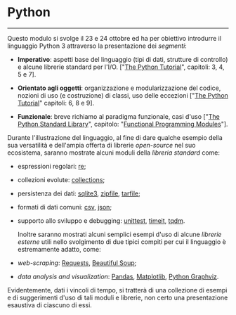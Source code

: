 # Python

---

Questo modulo si svolge il 23 e 24 ottobre ed ha per obiettivo introdurre il
linguaggio Python 3 attraverso la presentazione dei *segmenti*:

* **Imperativo**: 
    aspetti base del linguaggio (tipi di dati, strutture di controllo) e
    alcune librerie standard per l'I/O. ["[The Python
    Tutorial](https://docs.python.org/3/tutorial/)", capitoli: 3, 4, 5 e 7].

* **Orientato agli oggetti**:
    organizzazione e modularizzazione del codice, nozioni di uso (e
    costruzione) di classi, uso delle eccezioni ["[The Python
    Tutorial](https://docs.python.org/3/tutorial/)" capitoli: 6, 8 e
    9].

* **Funzionale**:
    breve richiamo al paradigma funzionale, casi d'uso ["[The Python
    Standard Library](https://docs.python.org/3/library/index.html)", capitolo: 
    "[Functional Programming Modules](https://docs.python.org/3/library/functional.html)"].

Durante l'illustrazione del linguaggio, al fine di dare qualche esempio della
sua versatilità e dell'ampia offerta di librerie *open-source* nel suo
ecosistema, saranno mostrate alcuni moduli della *libreria standard* come:

* espressioni regolari:
  [re](https://docs.python.org/3/library/re.html);
* collezioni evolute:
  [collections](https://docs.python.org/3/library/collections.html);
* persistenza dei dati:
  [sqlite3](https://docs.python.org/3/library/sqlite3.html),
  [zipfile](https://docs.python.org/3/library/zipfile.html),
  [tarfile](https://docs.python.org/3/library/tarfile.html);
* formati di dati comuni:
  [csv](https://docs.python.org/3/library/csv.html),
  [json](https://docs.python.org/3/library/json.html);
* supporto allo sviluppo e debugging:
  [unittest](https://docs.python.org/3/library/unittest.html),
  [timeit](https://docs.python.org/3/library/timeit.html),
  [tqdm](https://github.com/tqdm/tqdm).

  Inoltre saranno mostrati alcuni semplici esempi d'uso di alcune *librerie
  esterne* utili nello svolgimento di due tipici compiti per cui il linguaggio è
  estremamente adatto, come:

* *web-scraping*:
  [Requests](http://python-requests.org/),
  [Beautiful Soup](https://www.crummy.com/software/BeautifulSoup/bs4/doc/);
* *data analysis and visualization*:
  [Pandas](https://pandas.pydata.org/),
  [Matplotlib](https://matplotlib.org/), 
  [Python Graphviz](https://github.com/xflr6/graphviz).

Evidentemente, dati i vincoli di tempo, si tratterà di una collezione di esempi
e di suggerimenti d'uso di tali moduli e librerie, non certo una presentazione
esaustiva di ciascuno di essi.


